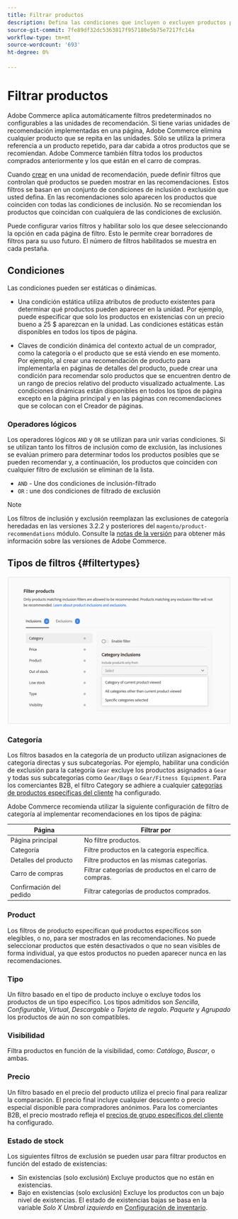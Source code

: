 ```yaml
---
title: Filtrar productos
description: Defina las condiciones que incluyen o excluyen productos para que no se utilicen como recomendaciones.
source-git-commit: 7fe89df32dc5363817f957180e5b75e7217fc14a
workflow-type: tm+mt
source-wordcount: '693'
ht-degree: 0%

---
```


# Filtrar productos

Adobe Commerce aplica automáticamente filtros predeterminados no configurables a las unidades de recomendación. Si tiene varias unidades de recomendación implementadas en una página, Adobe Commerce elimina cualquier producto que se repita en las unidades. Sólo se utiliza la primera referencia a un producto repetido, para dar cabida a otros productos que se recomiendan. Adobe Commerce también filtra todos los productos comprados anteriormente y los que están en el carro de compras.

Cuando [crear](create.md) en una unidad de recomendación, puede definir filtros que controlan qué productos se pueden mostrar en las recomendaciones. Estos filtros se basan en un conjunto de condiciones de inclusión o exclusión que usted defina. En las recomendaciones solo aparecen los productos que coinciden con todas las condiciones de inclusión. No se recomiendan los productos que coincidan con cualquiera de las condiciones de exclusión.

Puede configurar varios filtros y habilitar solo los que desee seleccionando la opción en cada página de filtro. Esto le permite crear borradores de filtros para su uso futuro. El número de filtros habilitados se muestra en cada pestaña.

## Condiciones

Las condiciones pueden ser estáticas o dinámicas.

- Una condición estática utiliza atributos de producto existentes para determinar qué productos pueden aparecer en la unidad. Por ejemplo, puede especificar que solo los productos en existencias con un precio bueno a 25 $ aparezcan en la unidad. Las condiciones estáticas están disponibles en todos los tipos de página.

- Claves de condición dinámica del contexto actual de un comprador, como la categoría o el producto que se está viendo en ese momento. Por ejemplo, al crear una recomendación de producto para implementarla en páginas de detalles del producto, puede crear una condición para recomendar solo productos que se encuentren dentro de un rango de precios relativo del producto visualizado actualmente. Las condiciones dinámicas están disponibles en todos los tipos de página excepto en la página principal y en las páginas con recomendaciones que se colocan con el Creador de páginas.

### Operadores lógicos

Los operadores lógicos `AND` y `OR` se utilizan para unir varias condiciones. Si se utilizan tanto los filtros de inclusión como de exclusión, las inclusiones se evalúan primero para determinar todos los productos posibles que se pueden recomendar y, a continuación, los productos que coinciden con cualquier filtro de exclusión se eliminan de la lista.

- `AND` - Une dos condiciones de inclusión-filtrado
- `OR` : une dos condiciones de filtrado de exclusión

>[!NOTE]
>
> Los filtros de inclusión y exclusión reemplazan las exclusiones de categoría heredadas en las versiones 3.2.2 y posteriores del `magento/product-recommendations` módulo. Consulte la [notas de la versión](release-notes.md) para obtener más información sobre las versiones de Adobe Commerce.

## Tipos de filtros {#filtertypes}

![Filtros](assets/rec-conditions.png)

### Categoría

Los filtros basados en la categoría de un producto utilizan asignaciones de categoría directas y sus subcategorías. Por ejemplo, habilitar una condición de exclusión para la categoría `Gear` excluye los productos asignados a `Gear` y todas sus subcategorías como `Gear/Bags` o `Gear/Fitness Equipment`. Para los comerciantes B2B, el filtro Category se adhiere a cualquier [categorías de productos específicas del cliente](https://docs.magento.com/user-guide/catalog/category-permissions.html) ha configurado.

Adobe Commerce recomienda utilizar la siguiente configuración de filtro de categoría al implementar recomendaciones en los tipos de página:

| Página | Filtrar por |
|---|---|
| Página principal | No filtre productos. |
| Categoría | Filtre productos en la categoría específica. |
| Detalles del producto | Filtre productos en las mismas categorías. |
| Carro de compras | Filtrar categorías de productos en el carro de compras. |
| Confirmación del pedido | Filtrar categorías de productos comprados. |

### Product

Los filtros de producto especifican qué productos específicos son elegibles, o no, para ser mostrados en las recomendaciones. No puede seleccionar productos que estén desactivados o que no sean visibles de forma individual, ya que estos productos no pueden aparecer nunca en las recomendaciones.

### Tipo

Un filtro basado en el tipo de producto incluye o excluye todos los productos de un tipo específico. Los tipos admitidos son _Sencilla_, _Configurable_, _Virtual_, _Descargable_ o _Tarjeta de regalo_. _Paquete_ y _Agrupado_ los productos de aún no son compatibles.

### Visibilidad

Filtra productos en función de la visibilidad, como: _Catálogo_, _Buscar_, o ambas.

### Precio

Un filtro basado en el precio del producto utiliza el precio final para realizar la comparación. El precio final incluye cualquier descuento o precio especial disponible para compradores anónimos. Para los comerciantes B2B, el precio mostrado refleja el [precios de grupo específicos del cliente](https://docs.magento.com/user-guide/catalog/pricing-advanced.html#customer-group-price) ha configurado.

### Estado de stock

Los siguientes filtros de exclusión se pueden usar para filtrar productos en función del estado de existencias:

- Sin existencias (solo exclusión) Excluye productos que no están en existencias.
- Bajo en existencias (solo exclusión) Excluye los productos con un bajo nivel de existencias. El estado de existencias bajas se basa en la variable _Solo X Umbral izquierdo_ en [Configuración de inventario](https://docs.magento.com/user-guide/configuration/catalog/inventory.html).
